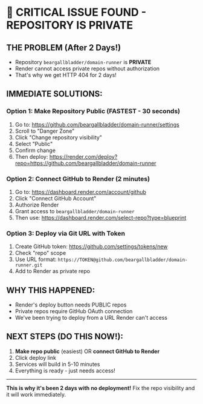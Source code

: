 # 🚨 CRITICAL ISSUE FOUND - REPOSITORY IS PRIVATE

## THE PROBLEM (After 2 Days!)
- Repository `beargallbladder/domain-runner` is **PRIVATE**
- Render cannot access private repos without authorization
- That's why we get HTTP 404 for 2 days!

## IMMEDIATE SOLUTIONS:

### Option 1: Make Repository Public (FASTEST - 30 seconds)
1. Go to: https://github.com/beargallbladder/domain-runner/settings
2. Scroll to "Danger Zone"
3. Click "Change repository visibility"
4. Select "Public"
5. Confirm change
6. Then deploy: https://render.com/deploy?repo=https://github.com/beargallbladder/domain-runner

### Option 2: Connect GitHub to Render (2 minutes)
1. Go to: https://dashboard.render.com/account/github
2. Click "Connect GitHub Account"
3. Authorize Render
4. Grant access to `beargallbladder/domain-runner`
5. Then use: https://dashboard.render.com/select-repo?type=blueprint

### Option 3: Deploy via Git URL with Token
1. Create GitHub token: https://github.com/settings/tokens/new
2. Check "repo" scope
3. Use URL format: `https://TOKEN@github.com/beargallbladder/domain-runner.git`
4. Add to Render as private repo

## WHY THIS HAPPENED:
- Render's deploy button needs PUBLIC repos
- Private repos require GitHub OAuth connection
- We've been trying to deploy from a URL Render can't access

## NEXT STEPS (DO THIS NOW!):
1. **Make repo public** (easiest) OR **connect GitHub to Render**
2. Click deploy link
3. Services will build in 5-10 minutes
4. Everything is ready - just needs access!

---

**This is why it's been 2 days with no deployment!** Fix the repo visibility and it will work immediately.